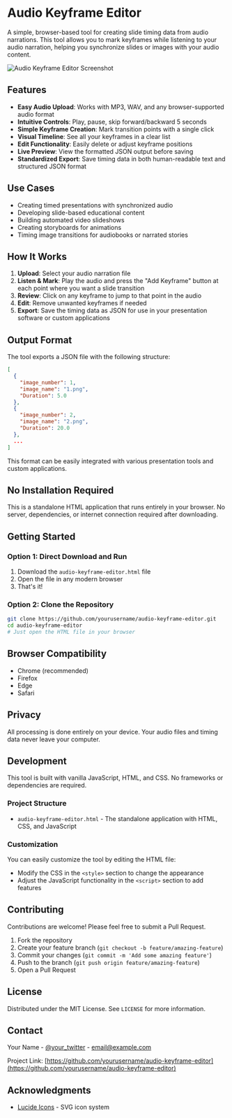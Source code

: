 # Audio Keyframe Editor

A simple, browser-based tool for creating slide timing data from audio narrations. This tool allows you to mark keyframes while listening to your audio narration, helping you synchronize slides or images with your audio content.

![Audio Keyframe Editor Screenshot](https://via.placeholder.com/800x500)

## Features

- **Easy Audio Upload**: Works with MP3, WAV, and any browser-supported audio format
- **Intuitive Controls**: Play, pause, skip forward/backward 5 seconds
- **Simple Keyframe Creation**: Mark transition points with a single click
- **Visual Timeline**: See all your keyframes in a clear list
- **Edit Functionality**: Easily delete or adjust keyframe positions
- **Live Preview**: View the formatted JSON output before saving
- **Standardized Export**: Save timing data in both human-readable text and structured JSON format

## Use Cases

- Creating timed presentations with synchronized audio
- Developing slide-based educational content
- Building automated video slideshows
- Creating storyboards for animations
- Timing image transitions for audiobooks or narrated stories

## How It Works

1. **Upload**: Select your audio narration file
2. **Listen & Mark**: Play the audio and press the "Add Keyframe" button at each point where you want a slide transition
3. **Review**: Click on any keyframe to jump to that point in the audio
4. **Edit**: Remove unwanted keyframes if needed
5. **Export**: Save the timing data as JSON for use in your presentation software or custom applications

## Output Format

The tool exports a JSON file with the following structure:

```json
[
  {
    "image_number": 1,
    "image_name": "1.png",
    "Duration": 5.0
  },
  {
    "image_number": 2,
    "image_name": "2.png",
    "Duration": 20.0
  },
  ...
]
```

This format can be easily integrated with various presentation tools and custom applications.

## No Installation Required

This is a standalone HTML application that runs entirely in your browser. No server, dependencies, or internet connection required after downloading.

## Getting Started

### Option 1: Direct Download and Run
1. Download the `audio-keyframe-editor.html` file
2. Open the file in any modern browser
3. That's it!

### Option 2: Clone the Repository
```bash
git clone https://github.com/yourusername/audio-keyframe-editor.git
cd audio-keyframe-editor
# Just open the HTML file in your browser
```

## Browser Compatibility

- Chrome (recommended)
- Firefox
- Edge
- Safari

## Privacy

All processing is done entirely on your device. Your audio files and timing data never leave your computer.

## Development

This tool is built with vanilla JavaScript, HTML, and CSS. No frameworks or dependencies are required.

### Project Structure

- `audio-keyframe-editor.html` - The standalone application with HTML, CSS, and JavaScript

### Customization

You can easily customize the tool by editing the HTML file:

- Modify the CSS in the `<style>` section to change the appearance
- Adjust the JavaScript functionality in the `<script>` section to add features

## Contributing

Contributions are welcome! Please feel free to submit a Pull Request.

1. Fork the repository
2. Create your feature branch (`git checkout -b feature/amazing-feature`)
3. Commit your changes (`git commit -m 'Add some amazing feature'`)
4. Push to the branch (`git push origin feature/amazing-feature`)
5. Open a Pull Request

## License

Distributed under the MIT License. See `LICENSE` for more information.

## Contact

Your Name - [@your_twitter](https://twitter.com/your_twitter) - email@example.com

Project Link: [https://github.com/yourusername/audio-keyframe-editor](https://github.com/yourusername/audio-keyframe-editor)

## Acknowledgments

- [Lucide Icons](https://lucide.dev/) - SVG icon system
